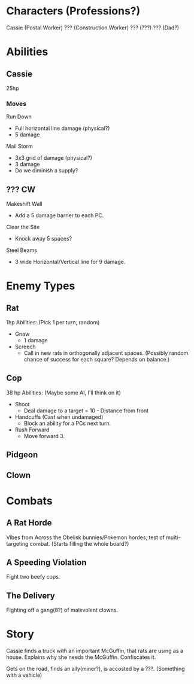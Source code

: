 # Characters (Professions?)

Cassie (Postal Worker)
??? (Construction Worker)
??? (???)
??? (Dad?)

# Abilities

## Cassie

25hp

### Moves

Run Down

-   Full horizontal line damage (physical?)
-   5 damage

Mail Storm

-   3x3 grid of damage (physical?)
-   3 damage
-   Do we diminish a supply?

## ??? CW

Makeshift Wall

-   Add a 5 damage barrier to each PC.

Clear the Site

-   Knock away 5 spaces?

Steel Beams

-   3 wide Horizontal/Vertical line for 9 damage.

# Enemy Types

## Rat

1hp
Abilities: (Pick 1 per turn, random)

-   Gnaw
    -   1 damage
-   Screech
    -   Call in new rats in orthogonally adjacent spaces. (Possibly random chance of success for each square? Depends on balance.)

## Cop

38 hp
Abilities: (Maybe some AI, I'll think on it)

-   Shoot
    -   Deal damage to a target = 10 - Distance from front
-   Handcuffs (Cast when undamaged)
    -   Block an ability for a PCs next turn.
-   Rush Forward
    -   Move forward 3.

## Pidgeon

## Clown

# Combats

## A Rat Horde

Vibes from Across the Obelisk bunnies/Pokemon hordes, test of multi-targeting combat. (Starts filling the whole board?)

## A Speeding Violation

Fight two beefy cops.

## The Delivery

Fighting off a gang(8?) of malevolent clowns.

# Story

Cassie finds a truck with an important McGuffin, that rats are using as a house. Explains why she needs the McGuffin. Confiscates it.

Gets on the road, finds an ally(miner?), is accosted by a ???. (Something with a vehicle)
